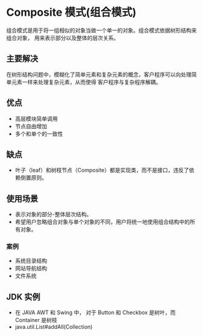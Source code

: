 # Composite 模式(组合模式)
组合模式是用于将一组相似的对象当做一个单一的对象。组合模式依据树形结构来组合对象，
用来表示部分以及整体的层次关系。  
## 主要解决
在树形结构问题中，模糊化了简单元素和复杂元素的概念，客户程序可以向处理简单元素一样来处理复杂元素，从而使得
客户程序与复杂程序解耦。  
## 优点
- 高层模块简单调用
- 节点自由增加
- 多个和单个的一致性
## 缺点
- 叶子（leaf）和树枝节点（Composite）都是实现类，而不是接口，违反了依赖倒置原则。
## 使用场景
- 表示对象的部分-整体层次结构。
- 希望用户忽略组合对象与单个对象的不同，用户将统一地使用组合结构中的所有对象。
### 案例
- 系统目录结构 
- 网站导航结构
- 文件系统
## JDK 实例
- 在 JAVA AWT 和 Swing 中， 对于 Button 和 Checkbox 是树叶，而 Container 是树枝
- java.util.List#addAll(Collection)